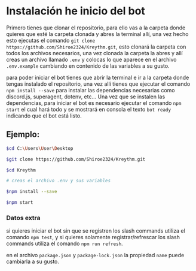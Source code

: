 # Instalación he inicio del bot
Primero tienes que clonar el repositorio, para ello vas a la carpeta donde quieres que esté la carpeta clonada y abres la terminal allí, una vez hecho esto ejecutas el comando `git clone https://github.com/Shiroe2324/Kreythm.git`, esto clonará la carpeta con todos los archivos necesarios, una vez clonada la carpeta la abres y allí creas un archivo llamado `.env` y colocas lo que aparece en el archivo `.env.example` cambiando en contenido de las variables a su gusto. 

para poder iniciar el bot tienes que abrir la terminal e ir a la carpeta donde tengas instalado el repositorio, una vez allí tienes que ejecutar el comando `npm install --save` para instalar las dependencias necesarias como discord.js, superagent, dotenv, etc... Una vez que se instalen las dependencias, para iniciar el bot es necesario ejecutar el comando `npm start` el cual hará todo y se mostrará en consola el texto `bot ready` indicando que el bot está listo.

## Ejemplo:

```sh
$cd C:\Users\User\Desktop

$git clone https://github.com/Shiroe2324/Kreythm.git

$cd Kreythm

# creas el archivo .env y sus variables

$npm install --save

$npm start
```

### Datos extra
si quieres iniciar el bot sin que se registren los slash commands utiliza el comando `npm test`, y si quieres solamente registrar/refrescar los slash commands utiliza el comando `npm run refresh`.

en el archivo `package.json` y `package-lock.json` la propiedad `name` puede cambiarla a su gusto.